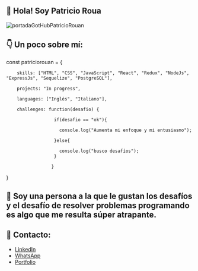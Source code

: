 ##  👋 Hola! Soy Patricio Roua

![portadaGotHubPatricioRouan](https://user-images.githubusercontent.com/98271875/192074246-9f6b166f-930d-4fcb-b6c5-340f25139aac.gif)

##  👇 Un poco sobre mí: 

const patriciorouan = {

        skills: ["HTML", "CSS", "JavaScript", "React", "Redux", "NodeJs", "ExpressJs", "Sequelize", "PostgreSQL"],
        
        projects: "In progress",
        
        languages: ["Inglés", "Italiano"],
        
        challenges: function(desafio) {
        
                      if(desafio == "ok"){
                      
                        console.log("Aumenta mi enfoque y mi entusiasmo");
                        
                      }else{
                      
                        console.log("busco desafíos");
                      }
                      
                     }
                     

 }
## 🚀 Soy una persona a la que le gustan los desafíos y el desafío de resolver problemas programando es algo que me resulta súper atrapante. 


##  📲 Contacto: 
- [LinkedIn](https://www.linkedin.com/in/patricio-rouan/)
- [WhatsApp](https://api.whatsapp.com/send?phone=541133872411)
- [Portfolio](https://patriciorouan.github.io/Portfolio/)


<!--
**Patriciorouan/patriciorouan** is a ✨ _special_ ✨ repository because its `README.md` (this file) appears on your GitHub profile.

Here are some ideas to get you started:

- 🔭 I’m currently working on ...
- 🌱 I’m currently learning ...
- 👯 I’m looking to collaborate on ...
- 🤔 I’m looking for help with ...
- 💬 Ask me about ...
- 📫 How to reach me: ...
- 😄 Pronouns: ...
- ⚡ Fun fact: ...
-->
